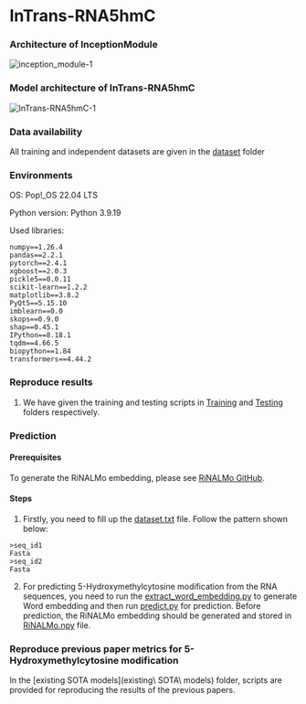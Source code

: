 # InTrans-RNA5hmC

### Architecture of InceptionModule
![inception_module-1](https://github.com/user-attachments/assets/52ae3bc0-b6df-405f-9c11-eea71d8da770)

### Model architecture of InTrans-RNA5hmC
![InTrans-RNA5hmC-1](https://github.com/user-attachments/assets/4d34a704-e552-4168-b77f-13b05e00123b)

### Data availability
All training and independent datasets are given in the [dataset](Dataset) folder

### Environments
OS: Pop!_OS 22.04 LTS

Python version: Python 3.9.19


Used libraries: 
```
numpy==1.26.4
pandas==2.2.1
pytorch==2.4.1
xgboost==2.0.3
pickle5==0.0.11
scikit-learn==1.2.2
matplotlib==3.8.2
PyQt5==5.15.10
imblearn==0.0
skops==0.9.0
shap==0.45.1
IPython==8.18.1
tqdm==4.66.5
biopython==1.84
transformers==4.44.2
```

### Reproduce results
1. We have given the training and testing scripts in [Training](Training) and [Testing](Testing) folders respectively.

### Prediction
#### Prerequisites
To generate the RiNALMo embedding, please see [RiNALMo GitHub](https://github.com/lbcb-sci/RiNALMo).

#### Steps
1. Firstly, you need to fill up the [dataset.txt](Predict/dataset.txt) file. Follow the pattern shown below:

```
>seq_id1
Fasta
>seq_id2
Fasta
```

2. For predicting 5-Hydroxymethylcytosine modification from the RNA sequences, you need to run the [extract_word_embedding.py](Predict/extract_word_embedding.py) to generate Word embedding and then run [predict.py](Predict/predict.py) for prediction. Before prediction, the RiNALMo embedding should be generated and stored in [RiNALMo.npy](Predict/RiNALMo.npy) file.

### Reproduce previous paper metrics for 5-Hydroxymethylcytosine modification
In the [existing SOTA models](existing\ SOTA\ models) folder, scripts are provided for reproducing the results of the previous papers.
